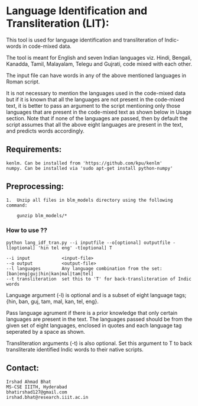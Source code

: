 # Language Identification and Transliteration (LIT): 

This tool is used for language identification and transliteration of Indic-words in code-mixed data. 

The tool is meant for English and seven Indian languages viz. Hindi, Bengali, Kanadda, Tamil, Malayalam, Telegu and Gujrati, code mixed with each other.  

The input file can have words in any of the above mentioned languages in Roman script.

It is not necessary to mention the languages used in the code-mixed data but if it is known that all the languages are not present in the code-mixed text, it is better to pass an argument to the script mentioning only those languages that are present in the code-mixed text as shown below in Usage section. Note that if none of the languages are passed, then by default the script assumes that all the above eight languages are present in the text, and predicts words accordingly.

## Requirements:

    kenlm. Can be installed from 'https://github.com/kpu/kenlm'
    numpy. Can be installed via 'sudo apt-get install python-numpy'

## Preprocessing:

    1.  Unzip all files in blm_models directory using the following command:

	    gunzip blm_models/*

### How to use ??

    python lang_idf_tran.py --i inputfile --o[optional] outputfile -l[optional] 'hin tel eng' -t[optional] T

    --i input            <input-file>
    --o output           <output-file>
    --l languages        Any language combination from the set: [ban|eng|guj|hin|kan|mal|tam|tel]
    --t transliteration  set this to 'T' for back-transliteration of Indic words

Language argument (-l) is optional and is a subset of eight language tags; {hin, ban, guj, tam, mal, kan, tel, eng}.

Pass language agrument if there is a prior knowledge that only certain languages are present in the text. The languages passed should be from the given set of eight languages, enclosed in quotes and each language tag seperated by a space as shown. 

Transliteration arguments (-t) is also optional. Set this argument to T to back transliterate identified Indic words to their native scripts.



## Contact:

    Irshad Ahmad Bhat
    MS-CSE IIITH, Hyderabad
    bhatirshad127@gmail.com
    irshad.bhat@research.iiit.ac.in

